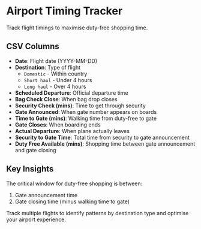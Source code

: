 # Airport Timing Tracker

Track flight timings to maximise duty-free shopping time.

## CSV Columns

- **Date**: Flight date (YYYY-MM-DD)
- **Destination**: Type of flight
  - `Domestic` - Within country
  - `Short haul` - Under 4 hours
  - `Long haul` - Over 4 hours
- **Scheduled Departure**: Official departure time
- **Bag Check Close**: When bag drop closes
- **Security Check (mins)**: Time to get through security
- **Gate Announced**: When gate number appears on boards
- **Time to Gate (mins)**: Walking time from duty-free to gate
- **Gate Closes**: When boarding ends
- **Actual Departure**: When plane actually leaves
- **Security to Gate Time**: Total time from security to gate announcement
- **Duty Free Available (mins)**: Shopping time between gate announcement and gate closing

## Key Insights

The critical window for duty-free shopping is between:
1. Gate announcement time
2. Gate closing time (minus walking time to gate)

Track multiple flights to identify patterns by destination type and optimise your airport experience.